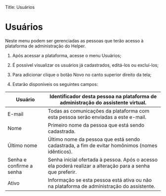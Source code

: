 Title: Usuários

# Usuários

Neste menu podem ser gerenciadas as pessoas que terão acesso à plataforma de administração do Helper.

1.  Após acessar a plataforma, acesse o menu Usuários;

2.  É possível visualizar os usuários já cadastrados, editá-los ou excluí-los;

3.  Para adicionar clique o botão Novo no canto superior direito da tela;

4.  Estarão disponíveis os seguintes campos:

|Usuário|Identificador desta pessoa na plataforma de administração do assistente virtual.|
|-|-|
|E-mail|Todas as comunicações da plataforma com esta pessoa serão enviadas a este e-mail.|
|Nome|Primeiro nome da pessoa que está sendo cadastrada.|
|Último nome|Último nome da pessoa que está sendo cadastrada, a fim de evitar homônimos (nomes idênticos).|
|Senha e confirme a senha|Senha inicial ofertada à pessoa. Após o acesso ela poderá realizar a alteração para a senha que preferir.|
|Ativo|Informação se esta pessoa está ativa ou não na plataforma de administração do assistente.|